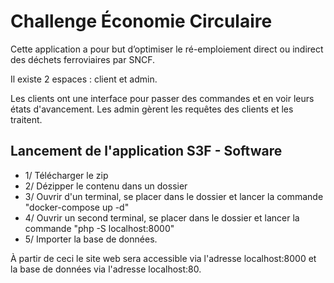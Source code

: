 # Challenge Économie Circulaire

Cette application a pour but d’optimiser le ré-emploiement direct ou indirect des déchets ferroviaires par SNCF.

Il existe 2 espaces : client et admin.

Les clients ont une interface pour passer des commandes et en voir leurs états d'avancement.
Les admin gèrent les requêtes des clients et les traitent.


## Lancement de l'application S3F - Software

- 1/ Télécharger le zip 
- 2/ Dézipper le contenu dans un dossier 
- 3/ Ouvrir d'un terminal, se placer dans le dossier et lancer la commande "docker-compose up -d" 
- 4/ Ouvrir un second terminal, se placer dans le dossier et lancer la commande "php -S localhost:8000" 
- 5/ Importer la base de données. 

À partir de ceci le site web sera accessible via l'adresse localhost:8000 et la base de données via l'adresse localhost:80. 



